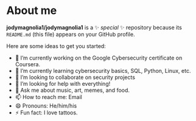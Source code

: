 # About me


**jodymagnolia1/jodymagnolia1** is a ✨ _special_ ✨ repository because its `README.md` (this file) appears on your GitHub profile.

Here are some ideas to get you started:

- 🔭 I’m currently working on the Google Cybersecurity certificate on Coursera. 
- 🌱 I’m currently learning cybersecurity basics, SQL, Python, Linux, etc. 
- 👯 I’m looking to collaborate on security projects
- 🤔 I’m looking for help with everything! 
- 💬 Ask me about music, art, memes, and food. 
- 📫 How to reach me: Email 
- 😄 Pronouns: He/him/his 
- ⚡ Fun fact: I love tattoos. 

